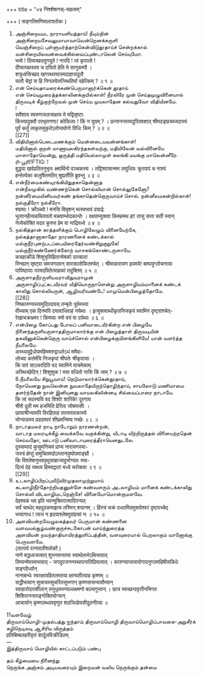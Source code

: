 +++
title = "०४ निश्शेषागस्-सहत्वम्"

+++
( सङ्गतिमणिमालाश्लोकः )   
1. அஞ்சிறையமட நாராயளியத்தாய்! நீயும்நின்   
அஞ்சிறையசேவலுமாயாவாவென்றெனக்கருளி   
வெஞ்சிறைப் புள்ளுயர்த்தாற்கென்விடுதூதாய்ச் சென்றக்கால் வன்சிறையிலவன்வைக்கில்வைப்புண்டாலென் செய்யுமோ.   
भव्ये ! दिव्यच्छदयुगयुते ! नारदि ! त्वं कृपालो !   
दीव्यत्पक्षस्तव च दयितो हेति मे सानुकम्पौ ।   
शत्रुध्वंसिच्छद खगरथस्यास्मदाज्ञप्तदूतौ   
यातौ चेद्वां स हि निगलयेत्तत्स्थितिर्वा वहेत्किम् ? ॥ १ ॥   
2. என் செய்யதாமரைக்கண்பெருமானார்க்கென் தூதாய்   
என் செய்யுமுரைத்தக்காலினக்குயில்காள்! நீரலிரே முன் செய்தமுழுவினையால் திருவடிக் கீழ்குற்றேவல் முன் செய்ய முயலாதேன கல்வதுவோ விதியினமே.   
!   
सर्वेशाय स्वरुणजलजाक्षाय मे मद्विसृष्टाः   
किंस्यादुक्तौ परभृतगणाः! कोकिलाः ! किं न यूयम् ? । प्रत्नानन्तस्वदुरितवशात् श्रीमदङ्घ्रचब्जदास्यं   
पूर्वं कर्तुं त्वकृतसुकृतेऽतोप्ययोगो विधिः किम् ? ॥ २ ॥   
[[27]]  
3. விதியினால்பெடைமணக்கும் மென்னடையவன்னங்காள்!   
மதியினால் குறள் மாணாயுலகிரந்தகள்வற்கு, மதியிலேன் வல்வினையே மாளாதோவென்று, ஒருத்தி மதியெல்லாமுள் கலங்கி மயங்கு மாலென்னீரே.   
ரி-பூரி!!FTIG: !   
बुद्धया खर्वप्रतितनुभृतः क्ष्मार्थिनो वञ्चकस्य । तद्विश्वासान्मम लघुधियः क्रूरपापं च नाश्यं   
हन्तेत्येका कलुषितमतिर् मुह्यतीति ब्रुवन्तु ॥ ३ ॥   
4. என்நீர்மைகண்டிரங்கியிதுதகாதென்னாத   
என்நீலமுகில் வண்ணற்கென் சொல்லியான் சொல்லுகேனோ? நன்னீர்மையினியவர்கண் தங்காதென்றொருவாய்ச் சொல். நன்னீலமகன்றில்காள்! நல்குதீரோ நல்கீரோ.   
श्यामाः ! क्रौञ्च्यो ! मनसि विमृशन् मत्स्वभावं दयार्द्रः   
भूत्वानर्हेत्यकथितवतो मन्नवाम्भोदकान्तेः । वक्ष्याम्युक्त्वा किमहमथ हा! तासु सत्ता सती स्यान्   
नेत्येकोक्तिं वदत कुरुत प्रेम वा नाद्रियध्वे ॥ ४ ॥   
5. நல்கித்தான் காத்தளிக்கும் பொழிலேழும் வினையேற்கே,   
நல்கத்தானாகாதோ நாரணனைக் கண்டக்கால் மல்குநீர்புனற்படப்பையிரைதேர்வண்சிறுகுறுகே!   
மல்குநீர்கண்ணேர்க்கோற் வாசகங்கொண்டருளாயே.   
कच्छाक्रीडे शिशुभृतिहितान्वेषको दारबाल!   
स्निह्यन् सृष्ट्वा समजगदवन् सारसालोकितश्चेत् । श्रीमान्नारायण इयमये! बाष्पयुग्लोचनायाः   
पापिष्ठायाः परमदयितेत्याहकां तदुक्तिम् ॥ ५ ॥   
6. அருளாதநீரருளியவராவிதுவராமுன்   
அருளாழிப்புட்கடவீரவர் வீதியொருநாளென்று அருளாழியம்மானைக் கண்டக் காலிது சொல்லியருன், ஆழிவரிவண்டே! யாமுமென்பிழைத்தோமே.   
[[28]]  
निष्कारुण्यस्त्वमुदितदयस् तन्मृतेः पूर्वमस्या   
वीथ्याम् एकं दिनमपि दयावाधिवाहं नयेथाः । इत्युक्त्वाब्धीकृतनिजकृपं स्वामिनं दृष्ट्वांश्चेत्-   
रेखाचक्रभ्रमर ! किमघाः स्मो वयं वा दयेथाः ॥ ६ ॥   
7. என்பிழை கோப்பது போலப் பனிவாடையீர்கின்ற என் பிழையே நினைந்தருளியருளாததிருமாலார்க்கு என் பிழைத்தாள் திருவடியின் தகவினுக்கென்றொரு வாய்ச்சொல் என்பிழைக்குமிளங்கிளியே! யான் வளர்த்த நீயலையே.   
अस्थ्ययुद्वेधोपमहिममरुद्वाधतेऽधं ममैवा-   
लोच्या कर्तर्मयि निजकृपां श्रीपतेः श्रीकृपायाः ।   
कि पापं साऽचरदिति वद स्वामिने वाचमेकाम्   
अस्थिच्छेदिन् ! शिशुशुक ! मया वधितो नासि किं त्वम् ? ॥ ७ ॥   
8.நீயலையே சிறுபூவாய்! நெடுமாலார்க்கென்தூதாய்,   
நோயெனது நுவலென்ன நுவலாதேயிருந்தொழிந்தாய், சாயலோடு மணிமாமை தளர்ந்தேன் நான் இனியுனது வாயலகிலின்னடி சில்வைப்பாரை நாடாயே.   
कि त्वं सदस्ययि वद शिशो! शारिके! दूरगाय   
श्रीशे दूती मम हजमिति प्रेरिता जोषमासीः ।   
छायाश्रीभ्यामपि विरहिताहं ततस्तावकास्ये   
भोग्यान्नस्य प्रददमपरं शीघ्रमन्विष्य गच्छेः ॥ ८ ॥   
9. நாடாதமலர் நாடி நாடோறும் நாரணன்றன்,   
வாடாத மலரடிக்கீழ் வைக்கவே வகுக்கின்று, வீடாடி வீற்றிருத்தல் வினையற்றதென் செய்வதோ, ஊடாடு பனிவாடாயுரைத்தீராயெனதுடலே.   
दुस्सम्पादं कुसुमनिचयं प्राप्य नारायणस्या-   
जस्त्रं क्षेप्तुं समुचितमदोऽम्लानपुष्पोपमाङ्घ्रौ ।   
कि विश्लेषानुभवपृथुसाम्राज्यदुर्भाग्यतः स्या-   
दित्यं देहं व्यथय हिमवद्वात! मध्ये चरोक्त्वा ॥ ९ ॥   
[[29]]  
10. உடலாழிப்பிறப்புவீடுயிர்முதலாமுற்றுமாய்   
கடலாழிநீர்தோற்றியதனுள்ளே கண்வளரும் அடலாழியம் மானைக் கண்டக்காலிது சொல்லி விடலாழிமடநெஞ்சே! வினையோமொன்றாமளவே.   
देहश्वकं भव इति भवन्मुक्तिरात्मादिरन्यत्   
सर्वं चाब्धेर् महदुदकमाहृत्य तस्मिन् शयानम् । हिंस्त्रं चक्रं दधतमिदमुक्त्वेश्वरं दृष्टवच्चेद्   
भव्यागाध ! त्यज न हृदयाश्लेषमुग्रांहसां नः ॥ १० ॥   
11. அளவியன்றவேழுலகத்தவர் பெருமான் கண்ணனை   
வளவயல்சூழ்வண்குருச்சடகோபன் வாய்ந்துரைத்த   
அளவியன் றவந்தாதியாயிரத்துளிப்பத்தின், வளவுரையால் பெறலாகும் வானோங்கு பெருவளமே.   
(तात्पर्य रत्नावलीश्लोकौ )   
नाणे बद्धध्वजत्वात् शुभनयनतया स्वार्थलाभेऽथिभावात्   
तिम्यन्मेघस्वभावात् - जगदुपजननस्थापनातिप्रियत्वात् । कारुण्याप्तत्वयोगादनुगतमहिषीसन्निधेः सङ्गदैर्ध्यान्   
नानाबन्धेः स्वरक्षावहिततमतया क्षाम्यतीत्याह कृष्णम् ॥   
सद्धीभव्यान् सुचाचस्सुचरितसुभगान् कृष्णसारूप्यसौम्यान्   
स्वाहारोदारशीलान् तनुधृतभगवल्लक्ष्मणो बाल्यगुप्तान् । छात्र स्वच्छन्दवृत्तीनभिगत शिशिरानन्तरङ्गोक्तियोग्यान्   
आचार्यान् कृष्णलब्धाववृणुत शठजित्प्रेयसीदूतनीत्या ॥   

11வளவேழ்   
திருவாய்மொழி-முதல்பத்து ஐந்தாம் திருவாய்மொழி திருவாய்மொழிப்பாவகை-அறுசீர்க் கழிநெடிலடி ஆசிரிய விருத்தம்   
प्रतिबिम्बलहरीवृत्तं शार्दूलविक्रीडितम्   
―   
இத்திருவாய் மொழியில் காட்டப்படும் பண்பு   

தம் கீழ்மையை நினைந்து   
நெருங்க அஞ்சும் அடியவரையும் இறைவன் வலிய நெருங்கும் தன்மை   